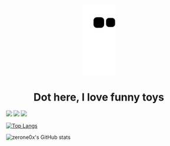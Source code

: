 <!-- ### Hi there 👋 -->
<div align="center">

  <img src="https://raw.githubusercontent.com/magicgh/magicgh/output/github-contribution-grid-snake.svg" alt="a snake game">
  <h1> Dot here, I love funny toys </h1>
  
</div>


<!--
**ManlunZhang/manlunzhang** is a ✨ _special_ ✨ repository because its `README.md` (this file) appears on your GitHub profile.

Here are some ideas to get you started:

- 🔭 I’m currently working on ...
- 🌱 I’m currently learning ...
- 👯 I’m looking to collaborate on ...
- 🤔 I’m looking for help with ...
- 💬 Ask me about ...
- 📫 How to reach me: ...
- 😄 Pronouns: ...
- ⚡ Fun fact: ...
-->
<!-- - do things funny -->

![](https://img.shields.io/badge/lang-python-blue)
![](https://img.shields.io/badge/editor-vim-green)
![](https://img.shields.io/badge/os-mac-orange)

[![Top Langs](https://github-readme-stats.vercel.app/api/top-langs/?username=zerone0x&layout=compact)](https://github.com/zerone0x/github-readme-stats)

![zerone0x's GitHub stats](https://github-readme-stats.vercel.app/api?username=zerone0x&show_icons=true&theme=synthwave)

